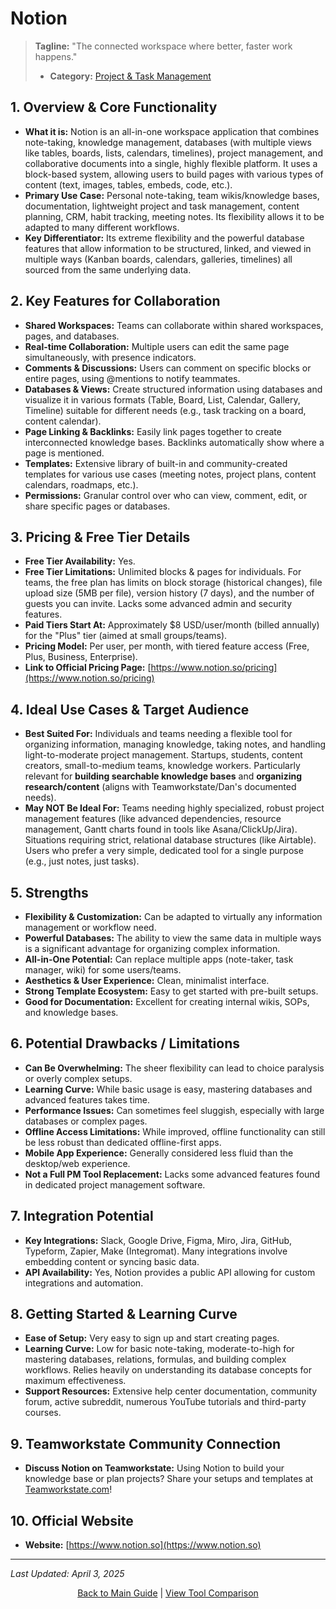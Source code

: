 # Notion

> **Tagline:** "The connected workspace where better, faster work happens."
> *   **Category:** [Project & Task Management](../category-overview/project-task-management-overview.md)

## 1. Overview & Core Functionality

*   **What it is:** Notion is an all-in-one workspace application that combines note-taking, knowledge management, databases (with multiple views like tables, boards, lists, calendars, timelines), project management, and collaborative documents into a single, highly flexible platform. It uses a block-based system, allowing users to build pages with various types of content (text, images, tables, embeds, code, etc.).
*   **Primary Use Case:** Personal note-taking, team wikis/knowledge bases, documentation, lightweight project and task management, content planning, CRM, habit tracking, meeting notes. Its flexibility allows it to be adapted to many different workflows.
*   **Key Differentiator:** Its extreme flexibility and the powerful database features that allow information to be structured, linked, and viewed in multiple ways (Kanban boards, calendars, galleries, timelines) all sourced from the same underlying data.

## 2. Key Features for Collaboration

*   **Shared Workspaces:** Teams can collaborate within shared workspaces, pages, and databases.
*   **Real-time Collaboration:** Multiple users can edit the same page simultaneously, with presence indicators.
*   **Comments & Discussions:** Users can comment on specific blocks or entire pages, using @mentions to notify teammates.
*   **Databases & Views:** Create structured information using databases and visualize it in various formats (Table, Board, List, Calendar, Gallery, Timeline) suitable for different needs (e.g., task tracking on a board, content calendar).
*   **Page Linking & Backlinks:** Easily link pages together to create interconnected knowledge bases. Backlinks automatically show where a page is mentioned.
*   **Templates:** Extensive library of built-in and community-created templates for various use cases (meeting notes, project plans, content calendars, roadmaps, etc.).
*   **Permissions:** Granular control over who can view, comment, edit, or share specific pages or databases.

## 3. Pricing & Free Tier Details

*   **Free Tier Availability:** Yes.
*   **Free Tier Limitations:** Unlimited blocks & pages for individuals. For teams, the free plan has limits on block storage (historical changes), file upload size (5MB per file), version history (7 days), and the number of guests you can invite. Lacks some advanced admin and security features.
*   **Paid Tiers Start At:** Approximately $8 USD/user/month (billed annually) for the "Plus" tier (aimed at small groups/teams).
*   **Pricing Model:** Per user, per month, with tiered feature access (Free, Plus, Business, Enterprise).
*   **Link to Official Pricing Page:** [https://www.notion.so/pricing](https://www.notion.so/pricing)

## 4. Ideal Use Cases & Target Audience

*   **Best Suited For:** Individuals and teams needing a flexible tool for organizing information, managing knowledge, taking notes, and handling light-to-moderate project management. Startups, students, content creators, small-to-medium teams, knowledge workers. Particularly relevant for **building searchable knowledge bases** and **organizing research/content** (aligns with Teamworkstate/Dan's documented needs).
*   **May NOT Be Ideal For:** Teams needing highly specialized, robust project management features (like advanced dependencies, resource management, Gantt charts found in tools like Asana/ClickUp/Jira). Situations requiring strict, relational database structures (like Airtable). Users who prefer a very simple, dedicated tool for a single purpose (e.g., just notes, just tasks).

## 5. Strengths

*   **Flexibility & Customization:** Can be adapted to virtually any information management or workflow need.
*   **Powerful Databases:** The ability to view the same data in multiple ways is a significant advantage for organizing complex information.
*   **All-in-One Potential:** Can replace multiple apps (note-taker, task manager, wiki) for some users/teams.
*   **Aesthetics & User Experience:** Clean, minimalist interface.
*   **Strong Template Ecosystem:** Easy to get started with pre-built setups.
*   **Good for Documentation:** Excellent for creating internal wikis, SOPs, and knowledge bases.

## 6. Potential Drawbacks / Limitations

*   **Can Be Overwhelming:** The sheer flexibility can lead to choice paralysis or overly complex setups.
*   **Learning Curve:** While basic usage is easy, mastering databases and advanced features takes time.
*   **Performance Issues:** Can sometimes feel sluggish, especially with large databases or complex pages.
*   **Offline Access Limitations:** While improved, offline functionality can still be less robust than dedicated offline-first apps.
*   **Mobile App Experience:** Generally considered less fluid than the desktop/web experience.
*   **Not a Full PM Tool Replacement:** Lacks some advanced features found in dedicated project management software.

## 7. Integration Potential

*   **Key Integrations:** Slack, Google Drive, Figma, Miro, Jira, GitHub, Typeform, Zapier, Make (Integromat). Many integrations involve embedding content or syncing basic data.
*   **API Availability:** Yes, Notion provides a public API allowing for custom integrations and automation.

## 8. Getting Started & Learning Curve

*   **Ease of Setup:** Very easy to sign up and start creating pages.
*   **Learning Curve:** Low for basic note-taking, moderate-to-high for mastering databases, relations, formulas, and building complex workflows. Relies heavily on understanding its database concepts for maximum effectiveness.
*   **Support Resources:** Extensive help center documentation, community forum, active subreddit, numerous YouTube tutorials and third-party courses.

## 9. Teamworkstate Community Connection

*   **Discuss Notion on Teamworkstate:** Using Notion to build your knowledge base or plan projects? Share your setups and templates at [Teamworkstate.com](https://teamworkstate.com/)!

## 10. Official Website

*   **Website:** [https://www.notion.so](https://www.notion.so)

---

*Last Updated: April 3, 2025*

<p align="center"><a href="../README.md">Back to Main Guide</a> | <a href="../comparison-tables/tool-comparison.md">View Tool Comparison</a></p>
